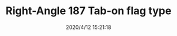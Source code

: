 ﻿---
layout: post 
title: Right-Angle 187 Tab-on flag type
tags: FA 187
categories: wire-cable
overview: Right-Angle 187 Tab-on flag type
part_number: 187-202
thumb_img: static/202004/318-thumb-20200412232837.jpg
small_img: static/202004/318-20200412232837.jpg
date: 2020/4/12 15:21:18
---



